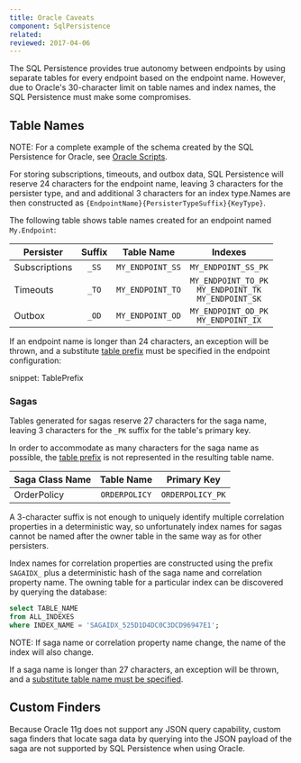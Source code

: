 ```yaml
---
title: Oracle Caveats
component: SqlPersistence
related:
reviewed: 2017-04-06
---
```


The SQL Persistence provides true autonomy between endpoints by using separate tables for every endpoint based on the endpoint name. However, due to Oracle's 30-character limit on table names and index names, the SQL Persistence must make some compromises.

## Table Names

NOTE: For a complete example of the schema created by the SQL Persistence for Oracle, see [Oracle Scripts](oracle-scripts.md).

For storing subscriptions, timeouts, and outbox data, SQL Persistence will reserve 24 characters for the endpoint name, leaving 3 characters for the persister type, and and additional 3 characters for an index type.Names are then constructed as `{EndpointName}{PersisterTypeSuffix}{KeyType}`.

The following table shows table names created for an endpoint named `My.Endpoint`:

| Persister     | Suffix |    Table Name    |       Indexes       |
|---------------|:------:|:----------------:|:-------------------:|
| Subscriptions |  `_SS` | `MY_ENDPOINT_SS` | `MY_ENDPOINT_SS_PK` |
| Timeouts      |  `_TO` | `MY_ENDPOINT_TO` | `MY_ENDPOINT_TO_PK`<br/>`MY_ENDPOINT_TK`<br/>`MY_ENDPOINT_SK` |
| Outbox        |  `_OD` | `MY_ENDPOINT_OD` | `MY_ENDPOINT_OD_PK`<br/>`MY_ENDPOINT_IX` |

If an endpoint name is longer than 24 characters, an exception will be thrown, and a substitute [table prefix](/nservicebus/sql-persistence/#installation-table-prefix) must be specified in the endpoint configuration:

snippet: TablePrefix

### Sagas

Tables generated for sagas reserve 27 characters for the saga name, leaving 3 characters for the `_PK` suffix for the table's primary key.

In order to accommodate as many characters for the saga name as possible, the [table prefix](/nservicebus/sql-persistence/#installation-table-prefix) is not represented in the resulting table name.

| Saga Class Name |   Table Name  |    Primary Key   |
|-----------------|:-------------:|:----------------:|
| OrderPolicy     | `ORDERPOLICY` | `ORDERPOLICY_PK` |

A 3-character suffix is not enough to uniquely identify multiple correlation properties in a deterministic way, so unfortunately index names for sagas cannot be named after the owner table in the same way as for other persisters.

Index names for correlation properties are constructed using the prefix `SAGAIDX_` plus a deterministic hash of the saga name and correlation property name. The owning table for a particular index can be discovered by querying the database:

```sql
select TABLE_NAME
from ALL_INDEXES
where INDEX_NAME = 'SAGAIDX_525D1D4DC0C3DCD96947E1';
```

NOTE: If saga name or correlation property name change, the name of the index will also change.

If a saga name is longer than 27 characters, an exception will be thrown, and a [substitute table name must be specified](saga.md#table-structure-table-name).

## Custom Finders

Because Oracle 11g does not support any JSON query capability, custom saga finders that locate saga data by querying into the JSON payload of the saga are not supported by SQL Persistence when using Oracle.